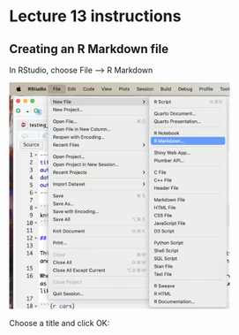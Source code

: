 # Lecture 13 instructions

## Creating an R Markdown file

In RStudio, choose File --> R Markdown

<img src="rmarkdown1.png" width=400>

Choose a title and click OK:


